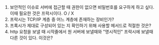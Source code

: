 1. 보안적인 이슈로 서버에 접근할 때 권한이 없으면 비밀번호를 요구하게 하고 싶다. 이때 필요한 것은 프락시이다. O / X
2. 프락시는 TCP/IP 계층 중 어느 계층에 존재하는 장비인가?
3. 프록시가 제대로 구성되어 있는 지 확인하기 위해 사용할 메서드로 적절한 것은?
4. http 요청을 보낼 때 시작줄에서 원 서버에 보낼때와 "명시적인" 프락시에 보낼때 다른 것이 있다. 이것은?